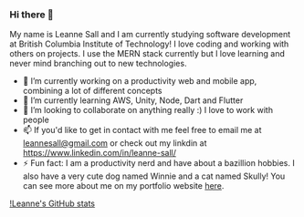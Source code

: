 ### Hi there 👋
My name is Leanne Sall and I am currently studying software development at British Columbia Institute of Technology!
I love coding and working with others on projects. I use the MERN stack currently but I love learning and never mind branching out to new technologies.

- 🔭 I’m currently working on a productivity web and mobile app, combining a lot of different concepts
- 🌱 I’m currently learning AWS, Unity, Node, Dart and Flutter
- 👯 I’m looking to collaborate on anything really :) I love to work with people
- 📫 If you'd like to get in contact with me feel free to email me at leannesall@gmail.com or check out my linkdin at https://www.linkedin.com/in/leanne-sall/
- ⚡ Fun fact: I am a productivity nerd and have about a bazillion hobbies. I also have a very cute dog named Winnie and a cat named Skully! You can see more about me on my portfolio website [here](https://leannesall.dev).

[!Leanne's GitHub stats](https://github-readme-stats.vercel.app/api?username=leannesall&count_private=true&theme=tokyonight&showicons=true)
